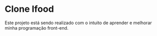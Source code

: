 # Clone Ifood
 Este projeto está sendo realizado com o intuito de aprender e melhorar minha programação front-end.
